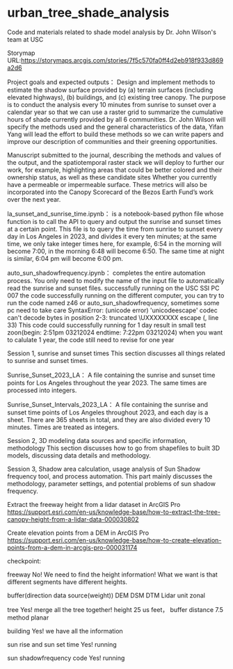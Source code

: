 # urban_tree_shade_analysis

Code and materials related to shade model analysis by Dr. John Wilson's team at USC

Storymap URL:https://storymaps.arcgis.com/stories/7f5c570fa0ff4d2eb918f933d869a2d6

Project goals and expected outputs：
Design and implement methods to estimate the shadow surface provided by (a) terrain surfaces (including elevated highways), (b) buildings, and (c) existing tree canopy. The purpose is to conduct the analysis every 10 minutes from sunrise to sunset over a calendar year so that we can use a raster grid to summarize the cumulative hours of shade currently provided by all 6 communities. Dr. John Wilson will specify the methods used and the general characteristics of the data, Yifan Yang will lead the effort to build these methods so we can write papers and improve our description of communities and their greening opportunities.

Manuscript submitted to the journal, describing the methods and values of the output, and the spatiotemporal raster stack we will deploy to further our work, for example, highlighting areas that could be better colored and their ownership status, as well as these candidate sites Whether you currently have a permeable or impermeable surface. These metrics will also be incorporated into the Canopy Scorecard of the Bezos Earth Fund’s work over the next year.



la_sunset_and_sunrise_time.ipynb：
is a notebook-based python file whose function is to call the API to query and output the sunrise and sunset times at a certain point. This file is to query the time from sunrise to sunset every day in Los Angeles in 2023, and divides it every ten minutes; at the same time, we only take integer times here, for example, 6:54 in the morning will become 7:00, in the morning 6:48 will become 6:50. The same time at night is similar, 6:04 pm will become 6:00 pm.



auto_sun_shadowfrequency.ipynb：
completes the entire automation process. You only need to modify the name of the input file to automatically read the sunrise and sunset files. successfully running on the USC SSI PC 007
the code successfully running on the different computer, you can try to run the code named z46 or auto_sun_shadowfrequency, sometimes some pc need to take care SyntaxError: (unicode error) 'unicodeescape' codec can't decode bytes in position 2-3: truncated \UXXXXXXXX escape (<string>, line 33)
This code could successfully running for 1 day result in small test zoon(begin: 2:51pm 03212024 endtime: 7:22pm 03212024) when you want to calulate 1 year, the code still need to revise for one year



Session 1, sunrise and sunset times
This section discusses all things related to sunrise and sunset times.

Sunrise_Sunset_2023_LA：
A file containing the sunrise and sunset time points for Los Angeles throughout the year 2023. The same times are processed into integers.

Sunrise_Sunset_Intervals_2023_LA：
A file containing the sunrise and sunset time points of Los Angeles throughout 2023, and each day is a sheet. There are 365 sheets in total, and they are also divided every 10 minutes. Times are treated as integers.



Session 2, 3D modeling data sources and specific information, methodology
This section discusses how to go from shapefiles to built 3D models, discussing data details and methodology.




Session 3, Shadow area calculation, usage analysis of Sun Shadow frequency tool, and process automation.
This part mainly discusses the methodology, parameter settings, and potential problems of sun shadow frequency.

Extract the freeway height from a lidar dataset in ArcGIS Pro
https://support.esri.com/en-us/knowledge-base/how-to-extract-the-tree-canopy-height-from-a-lidar-data-000030802

Create elevation points from a DEM in ArcGIS Pro
https://support.esri.com/en-us/knowledge-base/how-to-create-elevation-points-from-a-dem-in-arcgis-pro-000031174



checkpoint:

freeway No! We need to find the height information! What we want is that different segments have different heights.

buffer(direction data source(weight))    DEM DSM DTM Lidar unit zonal 

tree Yes! merge all the tree together! height 25 us feet， buffer distance 7.5 method planar

building Yes! we have all the information

sun rise and sun set time Yes! running

sun shadowfrequency code Yes! running




